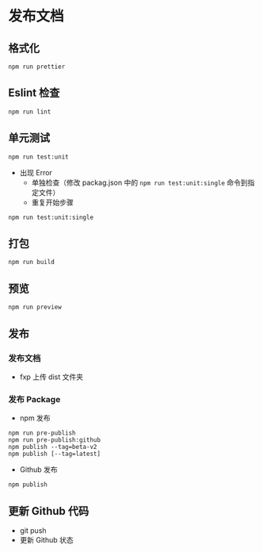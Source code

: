 # 发布文档

## 格式化

```Basic
npm run prettier
```

## Eslint 检查

```Basic
npm run lint
```

## 单元测试

```Basic
npm run test:unit
```

- 出现 Error
  - 单独检查（修改 packag.json 中的 `npm run test:unit:single` 命令到指定文件）
  - 重复开始步骤

```Basic
npm run test:unit:single
```

## 打包

```Basic
npm run build
```

## 预览

```Basic
npm run preview
```

## 发布

### 发布文档

- fxp 上传 dist 文件夹

### 发布 Package

- npm 发布

```Basic
npm run pre-publish
npm run pre-publish:github
npm publish --tag=beta-v2
npm publish [--tag=latest]
```

- Github 发布

```Basic
npm publish
```

## 更新 Github 代码

- git push
- 更新 Github 状态

<!--
可以使用其它的 CLI 工具发布操作。
-->
